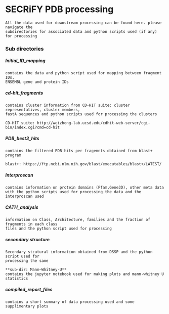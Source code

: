 # SECRiFY PDB processing

	All the data used for downstream processing can be found here. please navigate the 
	subdirectories for associated data and python scripts used (if any) for processing
    

### Sub directories

##### 	Initial_ID_mapping	
	contains the data and python script used for mapping between fragment IDs,
	ENSEMBL gene and protein IDs
	
#####	cd-hit_fragments
	contains cluster information from CD-HIT suite: cluster representatives, cluster members, 
	fastA sequences and python scripts used for processing the clusters
	
	CD-HIT suite: http://weizhong-lab.ucsd.edu/cdhit-web-server/cgi-bin/index.cgi?cmd=cd-hit
	                     
#####	PDB_best3_hits
	contains the filtered PDB hits per fragemnts obtained from blast+ program
	
	blast+: https://ftp.ncbi.nlm.nih.gov/blast/executables/blast+/LATEST/
	                     
#####	Interproscan
	contains information on protein domains (Pfam,Gene3D), other meta data 
	with the python scripts used for processing the data and the interproscan used
                         
    
    
#####	CATH_analysis
	information on Class, Architecture, families and the fraction of fragments in each class 
	files and the python script used for processing
    
    
#####	secondary structure
	Secondary stcutural information obtained from DSSP and the python script used for 
	processing the same
    
	**sub-dir: Mann–Whitney-U**
	contains the jupyter notebook used for making plots and mann-whitney U statistics
                         
                       
#####	compiled_report_files
	contains a short summary of data processing used and some supplimentary plots 
	
	
 
